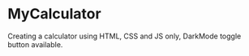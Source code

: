 # MyCalculator
 Creating a calculator using HTML, CSS and JS only, DarkMode toggle button available.
